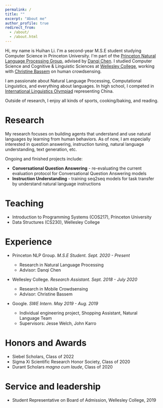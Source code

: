 ```yaml
---
permalink: /
title: ""
excerpt: "About me"
author_profile: true
redirect_from: 
  - /about/
  - /about.html
---
```


Hi, my name is Huihan Li. I'm a second-year M.S.E student studying Computer Science in Princeton University. I'm part of the [Princeton Natural Language Processing Group](https://princeton-nlp.github.io/), advised by [Danqi Chen](https://www.cs.princeton.edu/~danqic/). I studied Computer Science and Cognitive & Linguistic Sciences at [Wellesley College](https://www.wellesley.edu/), working with [Christine Bassem](https://www.wellesley.edu/cs/faculty/bassem) on human crowdsensing.

I am passionate about Natural Language Processing, Computational Linguistics, and everything about languages. In high school, I competed in [International Linguistics Olympiad](https://ioling.org/) representing China.

Outside of research, I enjoy all kinds of sports, cooking/baking, and reading.


Research
======
My research focuses on building agents that understand and use natural languages by learning from human behaviors. As of now, I am especially interested in question answering, instruction tuning, natural language understanding, text generation, etc.

Ongoing and finished projects include:
*  **Conversational Question Answering** - re-evaluating the current evaluation protocol for Conversational Question Answering models
*  **Instruction Understanding** - training seq2seq models for task transfer by understand natural language instructions

Teaching
======
* Introduction to Programming Systems (COS217), Princeton University
* Data Structures (CS230), Wellesley College

Experience
======
* Princeton NLP Group. *M.S.E Student. Sept. 2020 - Present*
  * Research in Natural Language Processing
  * Advisor: Danqi Chen

* Wellesley College. *Research Assistant. Sept. 2018 - July 2020*
  * Research in Mobile Crowdsensing
  * Advisor: Christine Bassem

* Google. *SWE Intern. May 2019 - Aug. 2019*
  * Individual engineering project, Shopping Assistant, Natural Language Team
  * Supervisors: Jesse Welch, John Karro

Honors and Awards
======
* Siebel Scholars, Class of 2022
* Sigma Xi Scientific Research Honor Society, Class of 2020
* Durant Scholars *magna cum laude*, Class of 2020

Service and leadership
======
* Student Representative on Board of Admission, Wellesley College, 2019